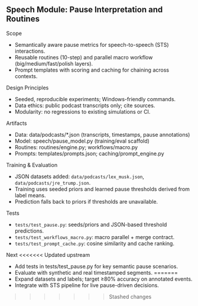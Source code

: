## Speech Module: Pause Interpretation and Routines

Scope
- Semantically aware pause metrics for speech-to-speech (STS) interactions.
- Reusable routines (10-step) and parallel macro workflow (big/medium/fast/polish layers).
- Prompt templates with scoring and caching for chaining across contexts.

Design Principles
- Seeded, reproducible experiments; Windows-friendly commands.
- Data ethics: public podcast transcripts only; cite sources.
- Modularity: no regressions to existing simulations or CI.

Artifacts
- Data: data/podcasts/*.json (transcripts, timestamps, pause annotations)
- Model: speech/pause_model.py (training/eval scaffold)
- Routines: routines/engine.py; workflows/macro.py
- Prompts: templates/prompts.json; caching/prompt_engine.py

Training & Evaluation
- JSON datasets added: `data/podcasts/lex_musk.json`, `data/podcasts/jre_trump.json`.
- Training uses seeded priors and learned pause thresholds derived from label means.
- Prediction falls back to priors if thresholds are unavailable.

Tests
- `tests/test_pause.py`: seeds/priors and JSON-based threshold predictions.
- `tests/test_workflows_macro.py`: macro parallel + merge contract.
- `tests/test_prompt_cache.py`: cosine similarity and cache ranking.

Next
<<<<<<< Updated upstream
- Add tests in tests/test_pause.py for key semantic pause scenarios.
- Evaluate with synthetic and real timestamped segments.
=======
- Expand datasets and labels; target ≥80% accuracy on annotated events.
- Integrate with STS pipeline for live pause-driven decisions.



>>>>>>> Stashed changes
